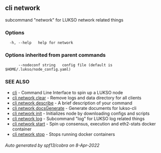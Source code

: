 ## cli network

subcommand "network" for LUKSO network related things

### Options

```
  -h, --help   help for network
```

### Options inherited from parent commands

```
      --nodeconf string   config file (default is $HOME/.lukso/node_config.yaml)
```

### SEE ALSO

* [cli](cli.md)	 - Command Line Interface to spin up a LUKSO node
* [cli network clear](cli_network_clear.md)	 - Remove logs and data directory for all clients
* [cli network describe](cli_network_describe.md)	 - A brief description of your command
* [cli network docsGenerate](cli_network_docsGenerate.md)	 - Generate documents for lukso-cli
* [cli network init](cli_network_init.md)	 - Initializes node by downloading configs and scripts
* [cli network log](cli_network_log.md)	 - Subcommand "log" for LUKSO log related things
* [cli network start](cli_network_start.md)	 - Spin up consensus, execution and eth2-stats docker container
* [cli network stop](cli_network_stop.md)	 - Stops running docker containers

###### Auto generated by spf13/cobra on 8-Apr-2022

